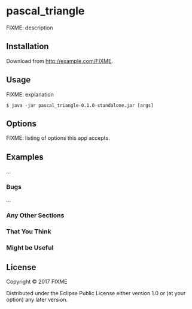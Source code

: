 # pascal_triangle

FIXME: description

## Installation

Download from http://example.com/FIXME.

## Usage

FIXME: explanation

    $ java -jar pascal_triangle-0.1.0-standalone.jar [args]

## Options

FIXME: listing of options this app accepts.

## Examples

...

### Bugs

...

### Any Other Sections
### That You Think
### Might be Useful

## License

Copyright © 2017 FIXME

Distributed under the Eclipse Public License either version 1.0 or (at
your option) any later version.
